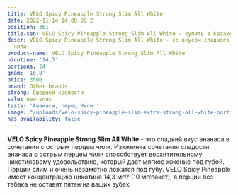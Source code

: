 ```yaml
---
title: VELO Spicy Pineapple Strong Slim All White
date: 2022-11-14 14:00:00 Z
position: 361
title-seo: VELO Spicy Pineapple Strong Slim All White - купить в Казахстане
descr: VELO Spicy Pineapple Strong Slim All White - со вкусом сладкого ананаса и перца
  чили
product-name: VELO Spicy Pineapple Strong Slim All White
nicotine: '14,3'
portions: 24
gram: '16,8'
price: 3500
brand: Other brands
strong: Средней крепости
sale: new-snus
taste: 'Ананаси, перец Чили '
image: "/uploads/velo-spicy-pineapple-slim-extra-strong-all-white-portion.png"
has_availability: false
---
```


**VELO Spicy Pineapple Strong Slim All White** - это сладкий вкус ананаса в сочетании с острым перцем чили.
Изюминка сочетания сладости ананаса с острым перцем чили способствует  восхитительному никотиновому удовольствию, который дает мягкое жжение под губой.  Порции слим и очень незаметно ложатся под губу.
VELO Spicy Pineapple имеет концентрацию никотина 14,3 мг/г (10 мг/пакет), а порции без табака не оставят пятен на ваших зубах.
